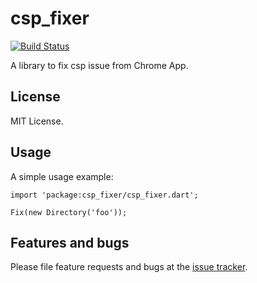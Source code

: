 # csp_fixer
[![Build Status](https://drone.io/github.com/sunglim/csp_fixer/status.png)](https://drone.io/github.com/sunglim/csp_fixer/latest)

A library to fix csp issue from Chrome App.

## License
MIT License.

## Usage

A simple usage example:

    import 'package:csp_fixer/csp_fixer.dart';

    Fix(new Directory('foo'));

## Features and bugs

Please file feature requests and bugs at the [issue tracker][tracker].

[tracker]: https://github.com/sunglim/csp_fixer/issues

